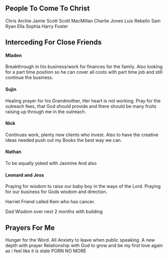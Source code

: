 
## People To Come To Christ
Chris
Archie
Jamie Scott
Scott MacMillan 
Charlie Jones
Luis Rebello
Sam Ryan
Ella Sophia
Harry Foster

## Interceding For Close Friends
#### Mladen
Breakthrough in his business/work for finances for the family.
Also looking for a part time position so he can cover all costs with part time job and still continue the business.
#### Sujin
Healing prayer for his Grandmother, Her heart is not working. 
Pray for the outreach fees, that God should provide and there should be many fruits raising up through me in the outreach.  
#### Nick
Continues work, plenty new clients who invest.
Also to have the creative ideas needed push out my Books the best way we can.

#### Nathan
To be equally yoked with Jasmine
And also 

#### Leonard and Jess
Praying for wisdom to raise our baby boy in the ways of the Lord. 
Praying for our business for Gods wisdom and direction.

Harriet
Friend called Kem who has cancer.

Dad
Wisdom over next 2 months with building
## Prayers For Me
Hunger for the Word.
All Anxiety to leave when public speaking.
A new depth with prayer
Relationship with God to grow and be my first love again as i feel like it is stale
PORN NO MORE